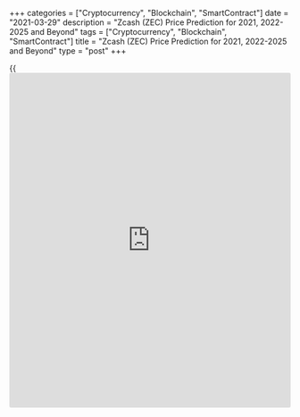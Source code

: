 +++
categories = ["Cryptocurrency", "Blockchain", "SmartContract"]
date = "2021-03-29"
description = "Zcash (ZEC) Price Prediction for 2021, 2022-2025 and Beyond"
tags = ["Cryptocurrency", "Blockchain", "SmartContract"]
title = "Zcash (ZEC) Price Prediction for 2021, 2022-2025 and Beyond"
type = "post"
+++

{{<iframe id="large-banner" src="https://www.bounty.group/#slide=15.0" width="100%" height="600" scrolling="no" style="border: 0px solid rgb(216, 221, 230); border-radius: 3px;">}}

2021-03-29

2021-03-29

Zcash Predictions: Should You Invest in ZECJana Kane

Despite [regulation](https://www.playgroundfx.com/blog/forex-broker-regulation/) restrictions, the popularity of cryptocurrencies has
been growing over the years. We all have heard about Bitcoin, Ethereum,
and Litecoin. Still, there are other digital assets that can provide
[investor](https://www.fintechee.com/tutorial-for-forex-trading/investor-mode/)s with exciting opportunities. ZEC is one of them.

Zcash is one of the most promising tokens with a high level of
anonymity. It's the first open-source digital asset based on a
[blockchain](https://www.letsplayfx.com/blog/trade-forex-with-bitcoin/). The coin appeared on October 28, 2016. Bitcoin’s framework
became a foundation for Zcash, which is why both coins have many things
in common. Still, their value differs significantly – BTC is near
$20,000, while ZEC is still below $100. What determines the price of
Zcash? How much will Zcash be worth?

Zcash price prediction is not an easy thing. In this guide, we will
consider not only [historical](https://www.fintechee.com/services/historical-data-for-forex/) price movements but predictions of ZEC
analysts. To make your future investing more successful, we will
highlight factors that affect the coin's market price, so you will be
able to make your own Zcash price forecasts. Will the price of Zcash go
up? Let's find out!

The article covers the following subjects:

## Zcash: What Is Inside?

Before we consider price movements, let’s answer one simple question -
what is [Zcash][1]? Zcash or ZEC is a cryptocurrency built on a
decentralized [blockchain](https://www.letsplayfx.com/blog/trade-forex-with-bitcoin/) that includes open-source code. That is its
main similarity with Bitcoin. Another thing Zcash shares with BTC is the
cap. Both cryptocurrencies have a limited offer of 21 million units.

However, ZEC, as a privacy coin, takes further steps to protect its
users. The system was developed to provide users and their transactions
with anonymity. ZEC increases privacy by applying zero-knowledge proofs
(zk-SNARKs). It allows users to validate transactions without disclosure
of information that could affect the user's privacy. At the same time,
the ZEC coin has an exciting feature. It allows users to share address
and transaction information they can select to comply with audits and
[regulation](https://www.playgroundfx.com/blog/forex-broker-regulation/)s.

According to its developers, ZEC is built on strong science. Let's talk
more about ZEC addresses. They are divided into two types:

Z-addresses are private, while t-addresses are considered transparent.
There are four transaction types between these kinds of addresses Two
address types are interconnected. You can transfer funds between both
address types. The only requirement is to be aware of the privacy
implications.

The key advantages of Zcash are low-rate transactions, the anonymity of
users and transactions, disclosure of payment data to a third party,
transaction expiration, and multiple signatures for transactions.

The main factor that contributed to the development of cryptocurrency is
privacy. ZEC submits a high degree of it and can be called a "leading
privacy" coin. Yet, this cryptocurrency hasn't reached the highs of BTC.
What is Zcash’s future? We’ll address that next.

## The Price History of ZEC: Focus on 2020

The development of Zcash dates back to the creation of ZeroCash
cryptographic protocol, which was supposed to become a supplement of
well-known Bitcoin. As the developers of Zerocash couldn't agree with
Bitcoin founders, a new cryptocurrency, Zcash, was formed.

This digital currency was supposed to keep the ideology of ZeroCash but
use a protocol separated from Bitcoin. On October 28, 2016, the new
Zcash cryptocurrency was officially released. The launch of the private
ZEC coin attracted a lot of attention. As a result, its price
skyrocketed to around $6,000. However, later it balanced in the area of
$40-70.

According to [Coinmarketcap][2], ZEC is the 35th largest cryptocurrency
worldwide. Still, despite its functionality, it's not among the 15
largest digital assets. In 2018, the price of ZEC was around $900. Since
2019, it has fluctuated within a narrow range of $30-$70. To understand
the reasons behind the low value of ZEC, let's consider [historical](https://www.fintechee.com/services/historical-data-for-forex/) price
movements.

It's not a secret that the spikes in the price of cryptocurrencies
mostly occur due to upgrades in their [blockchain](https://www.letsplayfx.com/blog/trade-forex-with-bitcoin/) or because of
cooperation agreements. The same factors led to Zcash’s growth.

The first significant event happened in May 2017. Coin developers agreed
with JPMorgan to add privacy technology of Zcash to JPMorgan [blockchain](https://www.letsplayfx.com/blog/trade-forex-with-bitcoin/)
platform. At that time, ZEC coin's capitalization and market value
reached the top and led the currency to the top-10 crypto assets. In
June 2017, ZEC traded near $400.

The all-around crypto popularity caused a further rise at the beginning
of 2018. The price was around $900. Later, the crypto boom effect calmed
down, and Zcash returned to its normal rate.

The next significant upward movement was in June 2018, when the price
climbed above $100. The rise could be caused just by the strength of
bulls who tried to push Zcash from its lowest level since 2017.

Later the price increased in February 2020. However, bulls were not
strong enough to keep the price at highs. As a result, ZEC plunged below
$25 in March 2017. In August 2020, Zcash was pushed to $100. Although
ZEC lost in value in September 2020, this surge helped the
cryptocurrency move from previous lows.

ZEC protocol went through a vast number of upgrades. Still, halving
became one of the most important events of 2020. Halving is a standard
procedure for cryptocurrencies. However, it has an impact on Zcash’s
future value for sure. On November 28, ZEC underwent halving. It meant
that the reward of ZEC miners was reduced twice from 6.25 to 3.125 ZEC
per block. As anticipated, the event caused a fall in price, but the
coin managed to recover quickly.

## Zcash Price Target for 2021: How High Can Zcash Go?

As you can notice, Zcash is highly volatile. It's not simple to predict
its value in advance. That's why it's worth checking Zcash forecasts of
crypto experts. We have gathered several opinions that will allow you to
formulate an outlook for 2021.

According to [WalletInvestor][3], Zcash is supposed to be a high-risk
investment opportunity. A 1-year projection is $55.304. The change will
amount to -22.968%.

[DigitalCoinPrice][4] agrees with WalletInvestor and doesn't predict
that ZEC will become expensive in 2021. The [website](https://www.playgroundfx.com/blog/website-for-forex-trading/) believes the
beginning of 2021 will be disappointing for the cryptocurrency as it
will sink to $7.36. The coin will get a chance to recover in the next
two months, but the roof will be set slightly above $50. By the end of
the year, the price will stay in the range of $30-40.

[CryptoGround.com][5] sees ZEC near $57 in 2021. It means that the
cryptocurrency will fall next year. Still, the longer-term ZEC price
prediction is shinier. Read on to know whether Zcash will cost $1000 in
the future.

[Previsioni Bitcoin][6] is among the few experts who believe in the
surge of ZEC in 2021. The platform sees Zcash at $576.79 in December
2021.

[TradingBeasts][7] says Zcash will be able to reach $90 by December
2021, while the minimum price will be slightly above $55 (January 2021).

## Technical Analysis of ZEC/USD: How High Will Zcash Go?

We start our [ZEC/US dollar][1] technical analysis with the H1 time
frame to determine the most stable market trends.

Look at the prediction chart below:

First, let's identify global trends and the key levels. The ZEC coin has
been updating its local highs and lows since March 2020. As a result,
the trend has been bullish in the last months. It's marked as a blue
line in the chart.

I marked important trade volume peaks as blue dots. Japanese
candlesticks located above them identify the key levels.

One of the important peaks formed as early as November 2017. The green
candle with the peak at around 375 marks it. The next moment of the
trading activity is April 2018. The low of that month's candle forms the
actual resistance level for the current price at 180 USD.

The chart also suggests that the [historical](https://www.fintechee.com/services/historical-data-for-forex/) support level formed at 16.5
USD.

### Zcash price prediction for next three months

Next, let's continue our technical analysis on the [Zcash weekly
chart][1]. Note that the downward price movement on the last bars occurs
together with a steep increase in trading volumes. The price didn't
break the value of 180 USD, thus confirming the sellers' serious
intentions. At that level, draw the trend line projection, marking the
limits of a wide trading channel.

Also, the chart indicates that the last weekly candle looks like the
long-legged doji. So, there's a fierce fight between bulls and bears,
and a correction is very likely to occur. At the same time, if the price
consolidates above the level of 180 USD, the situation will take a
U-turn. The prospects of the Zcash projected growth to the value of 370
- 375 USD will be realistic.

Based on the trend channels and the Bollinger bands' width, the ZEC
price's likeliest outlook in the next three months will be a flat
movement between 100 dollars and 180 dollars, leading to a smooth
correction in general.

### Monthly Zcash price forecast for 2021

Here's the [Zcash][8] long-term technical analysis, a detailed forecast
for this year, and probable price targets. I plotted candlestick
projections for each month, based on the Bollinger bands width.

The likeliest scenario for up to October 2021 is that the latest upward
momentum will correct. A pullback from the nearest support level of 180
USD can confirm that. Future prices will most likely fluctuate in the
range of 60-120 dollars.

The general bullish trend will continue. Thus, from November 2021, we
can expect that the correction will end, and the cryptocurrency will
continue moving in an ascending channel. This year's target is to retest
the level of 180 USD.

Check the final [ZEC/USD][8] projected values in the table below:

 **Month**

|

 **ZECUSD Price**  
  
---|---  
  
 **Minimum**

|

 **Maximum**  
  
 **February 2021**

|

 **107**

|

 **190**  
  
 **March 2021**

|

 **100**

|

 **185**  
  
 **April 2021**

|

 **94**

|

 **177**  
  
 **May 2021**

|

 **90**

|

 **171**  
  
 **June 2021**

|

 **90**

|

 **161**  
  
 **July 2021**

|

 **83**

|

 **151**  
  
 **August 2021**

|

 **75**

|

 **140**  
  
 **September 2021**

|

 **70**

|

 **135**  
  
 **October 2021**

|

 **61**

|

 **120**  
  
 **November 2021**

|

 **67**

|

 **135**  
  
 **December 2021**

|

 **87**

|

 **170**  
  
 **[ZECUSD][9] Technical analysis provided by[][10][Michael
Hypov][11].**

## Weekly Elliott wave ZCash analysis as of 29.03.2021

It is clear from the [daily](https://www.fintecher.org/2020/03/03/forex-trading-daily-strategy/) ZECUSD price chart that the bullish impulse
wave A completed, as well as the long-term corrective wave B. The B wave
is a triple zigzag [W]-[X]-[Y]-[X]-[Z]. Next, there started the
beginning of the new uptrend. The market is now forming a number of
first parts of the C impulse. We should now pay attention to the
corrective wave (2) currently unfolding. Let us study the chart in more
detail in the H8 timeframe.

It is clear from the eight-hour timeframe that the market has completed
the sub-waves [1]-[2]. Next, the price sharply surged in the five-wave
impulse (1). After that, the market has started forming correction (2).
Correction (2) should be unfolding as a double zigzag composed of the
sub-waves W-X-Y. The linking wave X has recently completed as a simple
zigzag. The first impulse wave [A] of the final zigzag Y has also ended.
In the near future, the market should be rising in the corrective sub-
wave [B]. When the [B] wave finishes, the price will start declining in
the impulse sub-wave [C] to a level of 94.00.

### Weekly [ZECUSD][8] trading plan:

Sell 134.14, TP 94.00

[ZECUSD][8] _Elliott wave analysis is presented by an independent
analyst,_[ _Roman Onegin_][12] _._

## Zcash – Should You Buy or Sell in 2022?

Surprisingly, those experts who believe in the surge in 2021 see Zcash
declining a year later. In comparison, bearish analysts turn to become
bullish for 2022. Check the predictions.

  * Well, WalletInvestor analysts believe that ZEC will be going down in 2021, but does the cryptocurrency have chances in 2022? 2022 is expected to be promising for ZEC. The price may break above $500 in October-November 2022. During the year, the price is anticipated to fluctuate slightly above $300.

  * TradingBeasts see ZEC’s target around $110 by December 2022. The minimum price of $62.61 may occur at the beginning of the year. Although the minimum price is below the current price, it's still not an enormous risk for traders.

  * DigitalCoinPrice experts don't believe in the strength of Zcash in 2022. The price may decline to $28.76.

  * Previsioni Bitcoin is bearish about ZEC for 2022. The platform sees the crypto asset to fall as low as $290.89 in November 2022. The average price will amount to $450. You may be surprised we say that the price will fall. But don’t forget that the platform predicts ZEC above $500 in 2021. 

  * CryptoGround.com analysts tell their readers that the price of ZEC will be about $329. Considering its disappointing forecast for 2021, we can conclude that ZEC is a long-term investment that may require your patience and funds to hold positions open.

## Zcash Price Target in 2023: Still Any Hopes?

It becomes harder to predict the price of the cryptocurrency from a
long-term perspective. Still, analysts try to do that.

  * CryptoGround.com is among the few predictors who see the price of ZEC constantly rising. In 2023, the projected value of Zcash is supposed to increase to $436. 

  * Previsioni Bitcoin sees the lowest price of ZEC in May 2023 at $217. The crypto asset will fall in 2023. Still, the average rate is set at $280. 

  * According to DigitalCoinPrice, ZEC will equal $39.7 in 2023. It's much lower than predictions of other experts.

  * TradingBeasts experts are sure that ZEC's rise will occur only in December 2023, and then the price will be able to climb to $131. 

  * WalletInvestor considers a bullish opportunity for ZEC in 2023. The price is supposed to rise above $500 in June 2023. In October, ZEC will surge above $700. 

## Zcash Price Prediction From 2025-2030

Although many analysts make long-term ZEC predictions, you should know
they are approximate. As ZEC is one of the most volatile crypto assets,
it's hard to predict its price with a high degree of accuracy. To not be
fooled, we recommend applying fundamental and technical analysis and
reviewing your projections frequently.

Not all analysts are ready to provide such a long-term forecast.
DigitalCoinPrice sees that ZEC will rise above $100. Still, the increase
will be capped near $171 in 2026.

WalletInvestor offers the most exciting prediction. The service believes
ZEC will skyrocket above $1000 in 2025.

## How Has the Price of Zcash Changed Over Time?

Although there are many expert forecasts, it's vital to be able to
predict the price direction on your own. One of the most frequent
questions is, “why is Zcash going up?” Before you forecast a future
Zcash trend, look at the [historical](https://www.fintechee.com/services/historical-data-for-forex/) price movement.

As you can see, the price can be at the beginning of the bullish trend.
However, further direction will highly depend on fundamental factors. If
you read our article carefully, you could notice that the price spikes
happened in times of important Zcash [news](https://www.letsplayfx.com/blog/forex-news-website/). Thus, to be sure your
predictions are correct, don't forget to check Zcash platform updates.

## Conclusion

 **Year**

|

 **Mid-Year**

|

 **Year-End**

|

 **Tod/End, %**  
  
---|---|---|---  
  
2021

|

53.9

|

58.9

|

-11.1  
  
2022

|

27.7

|

30.1

|

-54.55  
  
2023

|

16.0

|

12.5

|

-81.13  
  
2024

|

17.8

|

29.5

|

-55.46  
  
2025

|

40.7

|

70.5

|

+6.4  
  
2026

|

83.6

|

206.3

|

+211.49  
  
2027

|

300.0

|

279.4

|

+321.86  
  
2028

|

521.3

|

623.1

|

+840.81  
  
2029

|

721.2

|

750.1

|

+1032.57  
  
2030

|

800.0

|

945.4

|

+1327.45  
  


Despite mixed forecasts, Zcash seems to be a good investment. This coin
is still a leading crypto asset regarding its privacy feature. It means
that it's unlikely the coin will disappear as other small
cryptocurrencies have done. If the developers come up with new ideas,
the currency will keep climbing.



Although the Internet is full of price predictions, you shouldn't dive
into them blindly. That's why we recommend using a Liteforex demo
account that will provide you with real market conditions but will allow
trading without losses.

If you don't try trading on [demo account][13] before entering the real
market, you risk losing a lot despite analysts' predictions. As you
could notice, ZEC is one of the most volatile crypto assets. The price
suffers significant spikes. Thus, the risks of mistakes increase
significantly, especially if you are a newbie trader.

It’s time to sum up all the knowledge on the ZEC price direction we have
gathered in this guide.

 _Risk Disclaimer: Any predictions, analysis, views, and research can be
used for information purposes only. The article does not constitute
investment recommendations. Additional research is required before
decision-making._

Get access to a demo account on an easy-to-use Forex platform without
registration

[ Go to Demo Account ][14]

## Price chart of ZECUSD in real time mode

The content of this article reflects the author’s opinion and does not
necessarily reflect the official position of LiteForex. The material
published on this page is provided for informational purposes only and
should not be considered as the provision of investment advice for the
purposes of Directive 2004/39/EC.

Rate this article:

{{value}}

( {{count}} {{title}} )

   1. my.liteforex.com/trading/info?symbol=ZECUSD
   2. [Coinmarketcap](https://www.playgroundfx.com/blog/coinmarketcap-creator/).com/
   3. wallet[investor](https://www.fintechee.com/tutorial-for-forex-trading/investor-mode/).com/forecast/zcash-prediction
   4. digitalcoinprice.com/forecast/zcash/2021
   5. www.cryptoground.com/zcash-price-prediction
   6. www.previsioni[bitcoin](https://www.letsplayfx.com/blog/forex-for-bitcoin/).it/en/forecast-zcash-2021/
   7. tradingbeasts.com/price-prediction/zcash
   8. my.liteforex.com/trading/chart?symbol=ZECUSD
   9. my.liteforex.com/trading/chart?symbol=ZECUSD
   10. www.liteforex.com/blog/?author=72
   11. www.liteforex.com/ru/blog/?author=72
   12. www.liteforex.com/blog/?author=80
   13. my.liteforex.com/trading/chart?symbol=ZECUSD&returnUrl=true
   14. my.liteforex.com/trading/?category=analysts-opinions&slug=zcash-price-prediction-forecast&type=currency